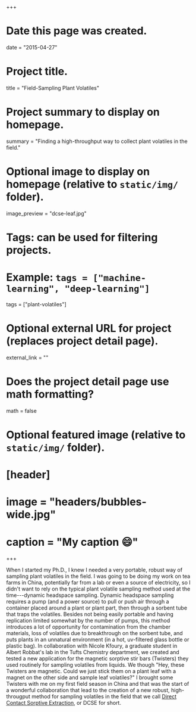 +++
# Date this page was created.
date = "2015-04-27"

# Project title.
title = "Field-Sampling Plant Volatiles"

# Project summary to display on homepage.
summary = "Finding a high-throughput way to collect plant volatiles in the field."

# Optional image to display on homepage (relative to `static/img/` folder).
image_preview = "dcse-leaf.jpg"

# Tags: can be used for filtering projects.
# Example: `tags = ["machine-learning", "deep-learning"]`
tags = ["plant-volatiles"]

# Optional external URL for project (replaces project detail page).
external_link = ""

# Does the project detail page use math formatting?
math = false

# Optional featured image (relative to `static/img/` folder).
# [header]
# image = "headers/bubbles-wide.jpg"
# caption = "My caption :smile:"

+++

When I started my Ph.D., I knew I needed a very portable, robust way of sampling plant volatiles in the field.  I was going to be doing my work on tea farms in China, potentially far from a lab or even a source of electricity, so I didn't want to rely on the typical plant volatile sampling method used at the time---dynamic headspace sampling.  Dynamic headspace sampling requires a pump (and a power source) to pull or push air through a container placed around a plant or plant part, then through a sorbent tube that traps the volatiles.  Besides not being easily portable and having replication limited somewhat by the number of pumps, this method introduces a lot of opportunity for contamination from the chamber materials, loss of volatiles due to breakthrough on the sorbent tube, and puts plants in an unnatural environment (in a hot, uv-filtered glass bottle or plastic bag). In collaboration with Nicole Kfoury, a graduate student in Albert Robbat's lab in the Tufts Chemistry department, we created and tested a new application for the magnetic sorptive stir bars (Twisters) they used routinely for sampling volatiles from liquids.  We though "Hey, these Twisters are magnetic.  Could we just stick them on a plant leaf with a magnet on the other side and sample leaf volatiles?"  I brought some Twisters with me on my first field season in China and that was the start of a wonderful collaboration that lead to the creation of a new robust, high-througput method for sampling volatiles in the field that we call [Direct Contact Sorptive Extraction](/publication/dcse/), or DCSE for short.